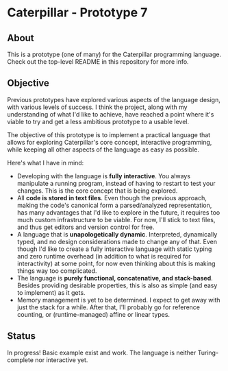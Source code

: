 # Caterpillar - Prototype 7

## About

This is a prototype (one of many) for the Caterpillar programming language.
Check out the top-level README in this repository for more info.

## Objective

Previous prototypes have explored various aspects of the language design, with
various levels of success. I think the project, along with my understanding of
what I'd like to achieve, have reached a point where it's viable to try and get
a less ambitious prototype to a usable level.

The objective of this prototype is to implement a practical language that allows
for exploring Caterpillar's core concept, interactive programming, while keeping
all other aspects of the language as easy as possible.

Here's what I have in mind:

- Developing with the language is **fully interactive**. You always manipulate a
  running program, instead of having to restart to test your changes. This is
  the core concept that is being explored.
- All **code is stored in text files**. Even though the previous approach,
  making the code's canonical form a parsed/analyzed representation, has many
  advantages that I'd like to explore in the future, it requires too much custom
  infrastructure to be viable. For now, I'll stick to text files, and thus get
  editors and version control for free.
- A language that is **unapologetically dynamic**. Interpreted, dynamically
  typed, and no design considerations made to change any of that. Even though
  I'd like to create a fully interactive language with static typing and zero
  runtime overhead (in addition to what is required for interactivity) at some
  point, for now even thinking about this is making things way too complicated.
- The language is **purely functional, concatenative, and stack-based**. Besides
  providing desirable properties, this is also as simple (and easy to implement)
  as it gets.
- Memory management is yet to be determined. I expect to get away with just the
  stack for a while. After that, I'll probably go for reference counting, or
  (runtime-managed) affine or linear types.

## Status

In progress! Basic example exist and work. The language is neither
Turing-complete nor interactive yet.
